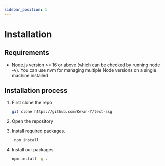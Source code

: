 ```yaml
---
sidebar_position: 1
---
```


# Installation

## Requirements​

- [Node.js](https://nodejs.dev/) version >= 16 or above (which can be checked by running node -v). You can use nvm for managing multiple Node versions on a single machine installed

## Installation process

1. First clone the repo

   ```bash
   git clone https://github.com/Kevan-Y/text-ssg
   ```

2. Open the repository
3. Install required packages.

   ```bash
    npm install
   ```

4. Install our packages

   ```bash
   npm install -g .
   ```
